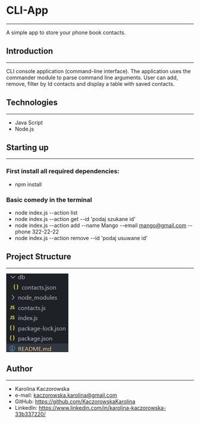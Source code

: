 # CLI-App

---

A simple app to store your phone book contacts.

## Introduction

---

CLI console application (command-line interface). The application uses the commander module to parse command line arguments. User can add,
remove, filter by Id contacts and display a table with saved contacts.

<!-- ![Phonebook - HOME](./src/home.jpg) ![Phonebook - Register](./src/register.jpg)
![Phonebook - Login](./src/login.jpg)
![Phonebook - Contacts](./src/contacts.jpg) -->

## Technologies

---

- Java Script
- Node.js

## Starting up

---

### First install all required dependencies:

- npm install

### Basic comedy in the terminal

- node index.js --action list
- node index.js --action get --id 'podaj szukane id'
- node index.js --action add --name Mango --email mango@gmail.com --phone 322-22-22
- node index.js --action remove --id 'podaj usuwane id'

## Project Structure

---

![Project structure](ProjectStructure.jpg)

## Author

---

- Karolina Kaczorowska
- e-mail: kaczorowska.karolina@gmail.com
- GitHub: https://github.com/KaczorowskaKarolina
- LinkedIn: https://www.linkedin.com/in/karolina-kaczorowska-33b337220/
